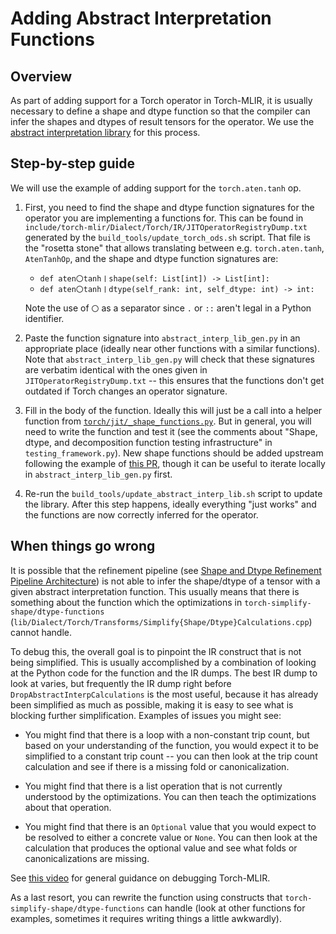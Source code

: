 # Adding Abstract Interpretation Functions

## Overview

As part of adding support for a Torch operator in Torch-MLIR, it is usually
necessary to define a shape and dtype function so that the compiler can infer
the shapes and dtypes of result tensors for the operator. We use the 
[abstract interpretation library](abstract_interp_lib.md) for this process.

## Step-by-step guide

We will use the example of adding support for the `torch.aten.tanh` op.

1. First, you need to find the shape and dtype function signatures for
   the operator you are implementing a functions for. This can be
   found in
   `include/torch-mlir/Dialect/Torch/IR/JITOperatorRegistryDump.txt`
   generated by the `build_tools/update_torch_ods.sh` script. That
   file is the "rosetta stone" that allows translating between
   e.g. `torch.aten.tanh`, `AtenTanhOp`, and the shape and dtype
   function signatures are:
   
   - `def aten〇tanh〡shape(self: List[int]) -> List[int]:`
   - `def aten〇tanh〡dtype(self_rank: int, self_dtype: int) -> int:`

   Note the use of `〇` as a separator since `.` or `::` aren't legal
   in a Python identifier.

2. Paste the function signature into `abstract_interp_lib_gen.py` in an
   appropriate place (ideally near other functions with a similar
   functions). Note that `abstract_interp_lib_gen.py` will check that
   these signatures are verbatim identical with the ones given in
   `JITOperatorRegistryDump.txt` -- this ensures that the functions
   don't get outdated if Torch changes an operator signature.

3. Fill in the body of the function. Ideally this will just be a call
   into a helper function from
   [`torch/jit/_shape_functions.py`](https://github.com/pytorch/pytorch/blob/279634f384662b7c3a9f8bf7ccc3a6afd2f05657/torch/jit/_shape_functions.py#L1).
   But in general, you will need to write the function and test it
   (see the comments about "Shape, dtype, and decomposition function
   testing infrastructure" in `testing_framework.py`). New shape
   functions should be added upstream following the example of [this PR](https://github.com/pytorch/pytorch/pull/76889), 
   though it can be useful to iterate locally in `abstract_interp_lib_gen.py` 
   first.

4. Re-run the `build_tools/update_abstract_interp_lib.sh` script to
   update the library. After this step happens, ideally everything
   "just works" and the functions are now correctly inferred for the
   operator.

## When things go wrong

It is possible that the refinement pipeline (see [Shape and Dtype Refinement Pipeline Architecture](abstract_interp_lib.md#shape-and-dtype-refinement-pipeline-architecture))
is not able to infer the shape/dtype of a tensor with a given
abstract interpretation function. This usually means that there is something
about the function which the optimizations in
`torch-simplify-shape/dtype-functions`
(`lib/Dialect/Torch/Transforms/Simplify{Shape/Dtype}Calculations.cpp`)
cannot handle.

To debug this, the overall goal is to pinpoint the IR construct that is not
being simplified. This is usually accomplished by a combination of looking at
the Python code for the function and the IR dumps. The best IR dump to look at
varies, but frequently the IR dump right before `DropAbstractInterpCalculations`
is the most useful, because it has already been simplified as much as possible,
making it is easy to see what is blocking further simplification. Examples of
issues you might see:

- You might find that there is a loop with a non-constant trip count,
  but based on your understanding of the function, you would expect it
  to be simplified to a constant trip count -- you can then look at
  the trip count calculation and see if there is a missing fold or
  canonicalization.

- You might find that there is a list operation that is not currently understood
  by the optimizations. You can then teach the optimizations about that
  operation.

- You might find that there is an `Optional` value that you would
  expect to be resolved to either a concrete value or `None`. You can
  then look at the calculation that produces the optional value and
  see what folds or canonicalizations are missing.

See [this video](https://www.youtube.com/watch?v=E5epCJOtrf8) for general
guidance on debugging Torch-MLIR.

As a last resort, you can rewrite the function using constructs that
`torch-simplify-shape/dtype-functions` can handle (look at other
functions for examples, sometimes it requires writing things a little
awkwardly).

